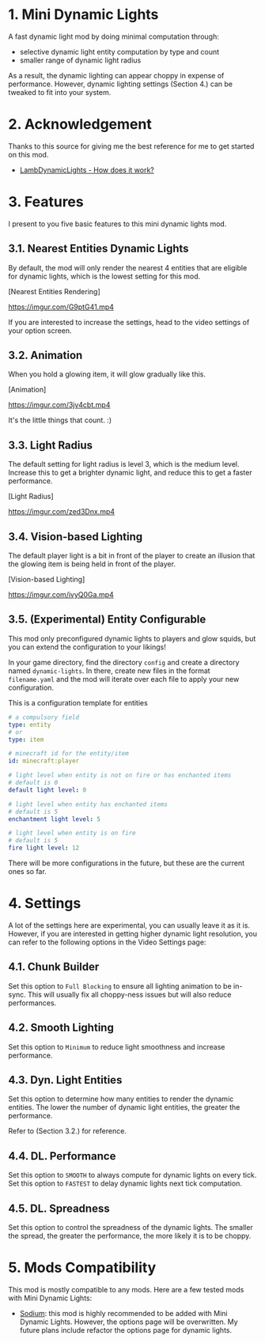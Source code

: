 # 1. Mini Dynamic Lights

A fast dynamic light mod by doing minimal
computation through:

 - selective dynamic light entity computation by type and count
 - smaller range of dynamic light radius

As a result, the dynamic lighting can appear choppy in expense of performance.
However, dynamic lighting settings (Section 4.) can be tweaked to fit into your system.

# 2. Acknowledgement

Thanks to this source for giving me the best reference 
for me to get started on this mod. 

- [LambDynamicLights - How does it work?](https://github.com/LambdAurora/LambDynamicLights/blob/1.17/HOW_DOES_IT_WORK.md)

# 3. Features

I present to you five basic features to this mini dynamic
lights mod.

## 3.1. Nearest Entities Dynamic Lights

By default, the mod will only render the nearest 4 entities
that are eligible for dynamic lights, which is the lowest
setting for this mod.

[Nearest Entities Rendering]

https://imgur.com/G9ptG41.mp4

If you are interested to increase the settings, head to
the video settings of your option screen.


## 3.2. Animation

When you hold a glowing item, it will glow gradually like this.

[Animation]

https://imgur.com/3jv4cbt.mp4

It's the little things that count. :)

## 3.3. Light Radius

The default setting for light radius is level 3, which is
the medium level. Increase this to get a brighter dynamic
light, and reduce this to get a faster performance.

[Light Radius]

https://imgur.com/zed3Dnx.mp4

## 3.4. Vision-based Lighting

The default player light is a bit in front of the 
player to create an illusion that the glowing item is 
being held in front of the player.

[Vision-based Lighting]

https://imgur.com/ivyQ0Ga.mp4

## 3.5. (Experimental) Entity Configurable

This mod only preconfigured dynamic lights to players
and glow squids, but you can extend the configuration
to your likings!

In your game directory, find the directory `config` and
create a directory named `dynamic-lights`. In
there, create new files in the format `filename.yaml` and the mod
will iterate over each file to apply your new configuration.

This is a configuration template for entities
```yaml
# a compulsory field
type: entity
# or
type: item

# minecraft id for the entity/item
id: minecraft:player

# light level when entity is not on fire or has enchanted items
# default is 0
default light level: 0

# light level when entity has enchanted items
# default is 5
enchantment light level: 5

# light level when entity is on fire
# default is 5
fire light level: 12
```

There will be more configurations in the future, but these
are the current ones so far.


# 4. Settings

A lot of the settings here are experimental, you can usually leave
it as it is. However, if you are interested in getting higher
dynamic light resolution, you can refer to the following options in the Video Settings page:


## 4.1. Chunk Builder
Set this option to `Full Blocking` to ensure all lighting animation
to be in-sync. This will usually fix all choppy-ness issues but will also reduce performances.

## 4.2. Smooth Lighting
Set this option to `Minimum` to reduce light smoothness and increase performance.

## 4.3. Dyn. Light Entities
Set this option to determine how many entities to render the dynamic entities.
The lower the number of dynamic light entities, the greater the performance.

Refer to (Section 3.2.) for reference.

## 4.4. DL. Performance
Set this option to `SMOOTH` to always compute for dynamic lights on every tick.
Set this option to `FASTEST` to delay dynamic lights next tick computation.

## 4.5. DL. Spreadness
Set this option to control the spreadness of the dynamic lights. The smaller the spread,
 the greater the performance, the more likely it is to be choppy.

# 5. Mods Compatibility

This mod is mostly compatible to any mods. Here are a few tested mods with Mini Dynamic Lights:

- [Sodium](https://modrinth.com/mod/sodium): this mod is highly recommended to be added with Mini Dynamic Lights. However, the options page will be overwritten. My future plans include refactor the options page for dynamic lights.